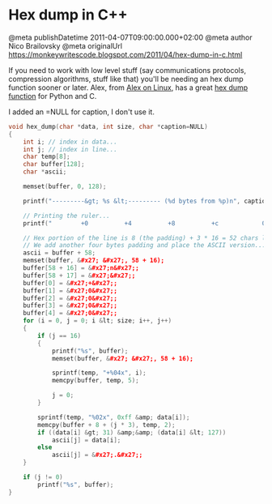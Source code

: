 # Hex dump in C++

@meta publishDatetime 2011-04-07T09:00:00.000+02:00
@meta author Nico Brailovsky
@meta originalUrl https://monkeywritescode.blogspot.com/2011/04/hex-dump-in-c.html

If you need to work with low level stuff (say communications protocols, compression algorithms, stuff like that) you'll be needing an hex dump function sooner or later. Alex, from [Alex on Linux](http://www.alexonlinux.com/), has a great [hex dump function](http://www.alexonlinux.com/hex-dump-functions) for Python and C.

I added an =NULL for caption, I don't use it.

```c++
void hex_dump(char *data, int size, char *caption=NULL)
{
	int i; // index in data...
	int j; // index in line...
	char temp[8];
	char buffer[128];
	char *ascii;

	memset(buffer, 0, 128);

	printf("---------&gt; %s &lt;--------- (%d bytes from %p)n", caption, size, data);

	// Printing the ruler...
	printf("        +0          +4          +8          +c            0   4   8   c   n");

	// Hex portion of the line is 8 (the padding) + 3 * 16 = 52 chars long
	// We add another four bytes padding and place the ASCII version...
	ascii = buffer + 58;
	memset(buffer, &#x27; &#x27;, 58 + 16);
	buffer[58 + 16] = &#x27;n&#x27;;
	buffer[58 + 17] = &#x27;&#x27;;
	buffer[0] = &#x27;+&#x27;;
	buffer[1] = &#x27;0&#x27;;
	buffer[2] = &#x27;0&#x27;;
	buffer[3] = &#x27;0&#x27;;
	buffer[4] = &#x27;0&#x27;;
	for (i = 0, j = 0; i &lt; size; i++, j++)
	{
		if (j == 16)
		{
			printf("%s", buffer);
			memset(buffer, &#x27; &#x27;, 58 + 16);

			sprintf(temp, "+%04x", i);
			memcpy(buffer, temp, 5);

			j = 0;
		}

		sprintf(temp, "%02x", 0xff &amp; data[i]);
		memcpy(buffer + 8 + (j * 3), temp, 2);
		if ((data[i] &gt; 31) &amp;&amp; (data[i] &lt; 127))
			ascii[j] = data[i];
		else
			ascii[j] = &#x27;.&#x27;;
	}

	if (j != 0)
		printf("%s", buffer);
}
```

